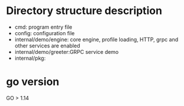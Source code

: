 # Directory structure description

- cmd:
program entry file
- config:
configuration file
- internal/demo/engine: core engine, profile loading, HTTP, grpc and other services are enabled
- internal/demo/greeter:GRPC service demo
- internal/pkg:

# go version
 GO > 1.14